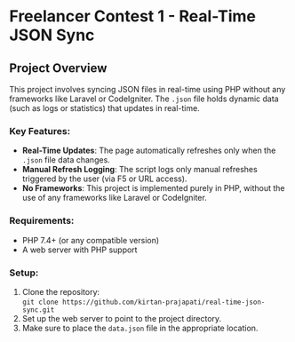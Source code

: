 # Freelancer Contest 1 - Real-Time JSON Sync

## Project Overview
This project involves syncing JSON files in real-time using PHP without any frameworks like Laravel or CodeIgniter. The `.json` file holds dynamic data (such as logs or statistics) that updates in real-time.

### Key Features:
- **Real-Time Updates**: The page automatically refreshes only when the `.json` file data changes.
- **Manual Refresh Logging**: The script logs only manual refreshes triggered by the user (via F5 or URL access).
- **No Frameworks**: This project is implemented purely in PHP, without the use of any frameworks like Laravel or CodeIgniter.

### Requirements:
- PHP 7.4+ (or any compatible version)
- A web server with PHP support

### Setup:
1. Clone the repository:  
   `git clone https://github.com/kirtan-prajapati/real-time-json-sync.git`
2. Set up the web server to point to the project directory.
3. Make sure to place the `data.json` file in the appropriate location.